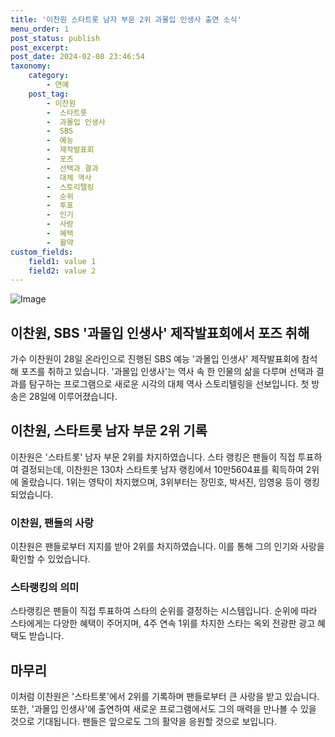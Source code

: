 ```yaml
---
title: '이찬원 스타트롯 남자 부문 2위 과몰입 인생사 출연 소식'
menu_order: 1
post_status: publish
post_excerpt: 
post_date: 2024-02-08 23:46:54
taxonomy:
    category:
        - 연예
    post_tag:
        - 이찬원
        -  스타트롯
        -  과몰입 인생사
        -  SBS
        -  예능
        -  제작발표회
        -  포즈
        -  선택과 결과
        -  대체 역사
        -  스토리텔링
        -  순위
        -  투표
        -  인기
        -  사랑
        -  혜택
        -  활약
custom_fields:
    field1: value 1
    field2: value 2
---
```


![Image](https://mimgnews.pstatic.net/image/108/2024/02/08/0003213812_001_20240208152601241.jpg?type=w540)

## 이찬원, SBS '과몰입 인생사' 제작발표회에서 포즈 취해
가수 이찬원이 28일 온라인으로 진행된 SBS 예능 '과몰입 인생사' 제작발표회에 참석해 포즈를 취하고 있습니다. '과몰입 인생사'는 역사 속 한 인물의 삶을 다루며 선택과 결과를 탐구하는 프로그램으로 새로운 시각의 대체 역사 스토리텔링을 선보입니다. 첫 방송은 28일에 이루어졌습니다.
## 이찬원, 스타트롯 남자 부문 2위 기록
이찬원은 '스타트롯' 남자 부문 2위를 차지하였습니다. 스타 랭킹은 팬들이 직접 투표하여 결정되는데, 이찬원은 130차 스타트롯 남자 랭킹에서 10만5604표를 획득하여 2위에 올랐습니다. 1위는 영탁이 차지했으며, 3위부터는 장민호, 박서진, 임영웅 등이 랭킹되었습니다.
### 이찬원, 팬들의 사랑
이찬원은 팬들로부터 지지를 받아 2위를 차지하였습니다. 이를 통해 그의 인기와 사랑을 확인할 수 있었습니다.
### 스타랭킹의 의미
스타랭킹은 팬들이 직접 투표하여 스타의 순위를 결정하는 시스템입니다. 순위에 따라 스타에게는 다양한 혜택이 주어지며, 4주 연속 1위를 차지한 스타는 옥외 전광판 광고 혜택도 받습니다.
## 마무리
이처럼 이찬원은 '스타트롯'에서 2위를 기록하며 팬들로부터 큰 사랑을 받고 있습니다. 또한, '과몰입 인생사'에 출연하여 새로운 프로그램에서도 그의 매력을 만나볼 수 있을 것으로 기대됩니다. 팬들은 앞으로도 그의 활약을 응원할 것으로 보입니다.
